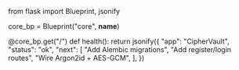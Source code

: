 from flask import Blueprint, jsonify




core_bp = Blueprint("core", __name__)




@core_bp.get("/")
def health():
return jsonify({
"app": "CipherVault",
"status": "ok",
"next": [
"Add Alembic migrations",
"Add register/login routes",
"Wire Argon2id + AES-GCM",
],
})
